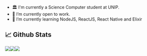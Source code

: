 
  - 🏛️ I'm currently a Science Computer student at UNIP.
  - 🔭 I’m currently open to work.
  - 🌱 I’m currently learning NodeJS, ReactJS, React Native and Elixir


## 📈 Github Stats

![](https://github-profile-summary-cards.vercel.app/api/cards/profile-details?username=nunees&theme=github_dark)![](https://github-profile-summary-cards.vercel.app/api/cards/stats?username=nunees&theme=github_dark)![](https://github-profile-summary-cards.vercel.app/api/cards/productive-time?username=nunees&theme=github_dark)
